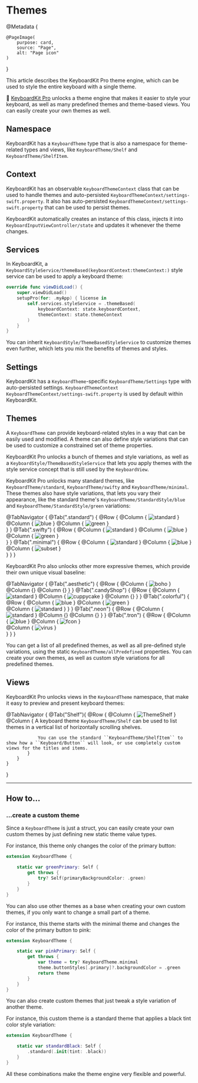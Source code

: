 # Themes

@Metadata {

    @PageImage(
        purpose: card,
        source: "Page",
        alt: "Page icon"
    )
}

This article describes the KeyboardKit Pro theme engine, which can be used to style the entire keyboard with a single theme.

👑 [KeyboardKit Pro][Pro] unlocks a theme engine that makes it easier to style your keyboard, as well as many predefined themes and theme-based views. You can easily create your own themes as well.

[Pro]: https://github.com/KeyboardKit/KeyboardKitPro



## Namespace

KeyboardKit has a ``KeyboardTheme`` type that is also a namespace for theme-related types and views, like ``KeyboardTheme/Shelf`` and ``KeyboardTheme/ShelfItem``.



## Context

KeyboardKit has an observable ``KeyboardThemeContext`` class that can be used to handle themes and auto-persisted ``KeyboardThemeContext/settings-swift.property``. It also has auto-persisted ``KeyboardThemeContext/settings-swift.property`` that can be used to persist themes.

KeyboardKit automatically creates an instance of this class, injects it into ``KeyboardInputViewController/state`` and updates it whenever the theme changes.



## Services

In KeyboardKit, a ``KeyboardStyleService/themeBased(keyboardContext:themeContext:)`` style service can be used to apply a keyboard theme:

```swift
override func viewDidLoad() {
    super.viewDidLoad()
    setupPro(for: .myApp) { license in
        self.services.styleService = .themeBased(
            keyboardContext: state.keyboardContext,
            themeContext: state.themeContext
        )
    } 
}
```

You can inherit ``KeyboardStyle/ThemeBasedStyleService`` to customize themes even further, which lets you mix the benefits of themes and styles.



## Settings

KeyboardKit has a ``KeyboardTheme``-specific ``KeyboardTheme/Settings`` type with auto-persisted settings. ``KeyboardThemeContext`` ``KeyboardThemeContext/settings-swift.property`` is used by default within KeyboardKit.



## Themes

A ``KeyboardTheme`` can provide keyboard-related styles in a way that can be easily used and modified. A theme can also define style variations that can be used to customize a constrained set of theme properties.

KeyboardKit Pro unlocks a bunch of themes and style variations, as well as a ``KeyboardStyle/ThemeBasedStyleService`` that lets you apply themes with the style service concept that is still used by the ``KeyboardView``.

KeyboardKit Pro unlocks many standard themes, like ``KeyboardTheme/standard``, ``KeyboardTheme/swifty`` and ``KeyboardTheme/minimal``. These themes also have style variations, that lets you vary their appearance, like the standard theme's ``KeyboardTheme/StandardStyle/blue`` and ``KeyboardTheme/StandardStyle/green`` variations:

@TabNavigator {
    @Tab(".standard") {
        @Row {
            @Column { 
                ![standard](standard) 
            }
            @Column { 
                ![blue](standard-blue) 
            }
            @Column { 
                ![green](standard-green) 
            }   
        }
    }
    @Tab(".swifty") {
        @Row {
            @Column { 
                ![standard](swifty) 
            }
            @Column { 
                ![blue](swifty-blue) 
            }
            @Column { 
                ![green](swifty-green) 
            }   
        }
    }
    @Tab(".minimal") {
        @Row {
            @Column { 
                ![standard](minimal) 
            }
            @Column { 
                ![blue](minimal-blue) 
            }
            @Column { 
                ![subset](minimal-sunset) 
            }   
        }
    }
}

KeyboardKit Pro also unlocks other more expressive themes, which provide their own unique visual baseline:

@TabNavigator {
    @Tab(".aesthetic") {
        @Row {
            @Column { 
                ![boho](aesthetic-boho) 
            }
            @Column {}
            @Column {}
        }
    }
    @Tab(".candyShop") {
        @Row {
            @Column { 
                ![standard](candyshop) 
            }
            @Column { 
                ![cuppycake](candyshop-cuppycake) 
            }
            @Column {}
        }
    }
    @Tab(".colorful") {
        @Row {
            @Column { 
                ![blue](colorful-blue) 
            }
            @Column { 
                ![green](colorful-green) 
            }   
            @Column { 
                ![standard](colorful-orange) 
            }
        }
    }
    @Tab(".neon") {
        @Row {
            @Column { 
                ![standard](neon) 
            }
            @Column {}
            @Column {}
        }
    }
    @Tab(".tron") {
        @Row {
            @Column { 
                ![blue](tron) 
            }
            @Column { 
                ![fcon](tron-fcon) 
            }   
            @Column { 
                ![virus](tron-virus) 
            }   
        }
    }
}

You can get a list of all predefined themes, as well as all pre-defined style variations, using the static ``KeyboardTheme/allPredefined`` properties. You can create your own themes, as well as custom style variations for all predefined themes.



## Views

KeyboardKit Pro unlocks views in the ``KeyboardTheme`` namespace, that make it easy to preview and present keyboard themes:

@TabNavigator {
    @Tab("Shelf"){
        @Row {
            @Column { ![ThemeShelf](themeshelf) }
            @Column {
                A keyboard theme ``KeyboardTheme/Shelf`` can be used to list themes in a vertical list of horizontally scrolling shelves.
                
                You can use the standard ``KeyboardTheme/ShelfItem`` to show how a ``Keyboard/Button`` will look, or use completely custom views for the titles and items.
            }
        }
    }
}




---


## How to...


### ...create a custom theme

Since a ``KeyboardTheme`` is just a struct, you can easily create your own custom themes by just defining new static theme value types. 

For instance, this theme only changes the color of the primary button:

```swift
extension KeyboardTheme {

    static var greenPrimary: Self {
        get throws {
            try? Self(primaryBackgroundColor: .green)
        }
    }
}
```

You can also use other themes as a base when creating your own custom themes, if you only want to change a small part of a theme. 

For instance, this theme starts with the minimal theme and changes the color of the primary button to pink:

```swift
extension KeyboardTheme {

    static var pinkPrimary: Self {
        get throws {
            var theme = try? KeyboardTheme.minimal
            theme.buttonStyles[.primary]?.backgroundColor = .green
            return theme
        }
    }
}
```

You can also create custom themes that just tweak a style variation of another theme. 

For instance, this custom theme is a standard theme that applies a black tint color style variation:

```swift
extension KeyboardTheme {

    static var standardBlack: Self {
        .standard(.init(tint: .black))
    }
}
```

All these combinations make the theme engine very flexible and powerful.
